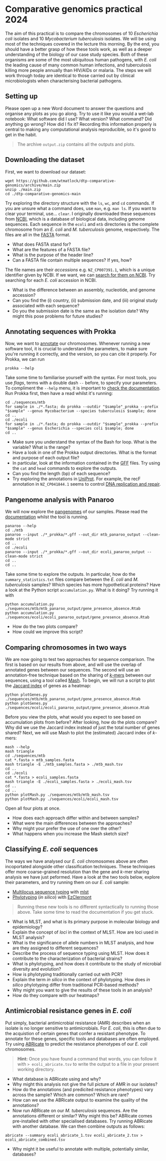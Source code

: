 # Comparative genomics practical 2024

The aim of this practical is to compare the chromosomes of 10 *Escherichia coli* isolates and 10 *Mycobacterium tuberculosis* isolates. We will be using most of the techniques covered in the lecture this morning. By the end, you should have a better grasp of how these tools work, as well as a deeper understanding of the biology of our case study species. Both of these organisms are some of the most ubiquitous human pathogens, with *E. coli* the leading cause of many common human infections, and tuberculosis killing more people annually than HIV/AIDs or malaria. The steps we will work through today are identical to those carried out by clinical microbiologists when characterising bacterial pathogens.

## Setting up

Please open up a new Word document to answer the questions and organise any plots as you go along. Try to use it like you would a wet-lab notebook: What software did I use? What version? What command? Did anything go wrong? How did I fix it? Recording this information properly is central to making any computational analysis reproducible, so it's good to get in the habit.

> The archive `output.zip` contains all the outputs and plots.

## Downloading the dataset
First, we want to download our dataset:
```
wget https://github.com/wtmatlock/dtp-comparative-genomics/archive/main.zip
unzip ./main.zip
cd ./dtp-comparative-genomics-main
```
Try exploring the directory structure with the `ls`, `wc`, and `cd` commands. If you are unsure what a command does, use `man`, e.g. `man ls`. If you want to clear your terminal, use... `clear`. I originally downloaded these sequences from [NCBI](https://www.ncbi.nlm.nih.gov), which is a database of biological data, including genome sequences. Each sequence in the `ecoli` and `mtb` directories is the complete chromosome from an *E. coli* and *M. tuberculosis* genome, respectively. The files are all in the [FASTA](https://en.wikipedia.org/wiki/FASTA_format) format. 
- What does FASTA stand for?
- What are the features of a FASTA file?
- What is the purpose of the header line?
- Can a FASTA file contain multiple sequences? If yes, how?

The file names are their *accessions* e.g. `NZ_CP007391.1`, which is a unique identifier given by NCBI. If we want, we can [search for them on NCBI](https://www.ncbi.nlm.nih.gov/search/all/?term=NZ_CP007391.1). Try searching for each *E. coli* accession in NCBI.
- What is the difference between an assembly, nucleotide, and genome accession?
- Can you find the (i) country, (ii) submission date, and (iii) original study associated with each sequence?
- Do you the submission date is the same as the isolation date? Why might this pose problems for future studies?
 
## Annotating sequences with Prokka

Now, we want to [annotate](https://en.wikipedia.org/wiki/DNA_annotation) our chromosomes. Whenever running a new software tool, it is crucial to understand the parameters, to make sure you're running it correctly, and the version, so you can cite it properly. For Prokka, we can run
```
prokka --help
```
Take some time to familiarise yourself with the syntax. For most tools, you use *flags*, terms with a double dash `--` before, to specify your parameters. To compliment the `--help` menu, it is important to [check the documentation](https://github.com/tseemann/prokka). Run Prokka first, then have a read whilst it's running:
```
cd ./sequences/mtb
for sample in ./*.fasta; do prokka --outdir "$sample"_prokka --prefix "$sample" --genus Mycobacterium --species tuberculosis $sample; done
cd ..
cd ./ecoli
for sample in ./*.fasta; do prokka --outdir "$sample"_prokka --prefix "$sample" --genus Escherichia --species coli $sample; done
cd ..
```
- Make sure you understand the syntax of the Bash for loop. What is the variable? What is the range?
- Have a look in one of the Prokka output directories. What is the format and purpose of each output file?
- In particular, look at the information contained in the [GFF](https://en.wikipedia.org/wiki/General_feature_format) files. Try using the `cat` and `head` commands to explore the outputs.
- Can you find the length (bp) of each sequence?
- Try exploring the annotations in [UniProt](https://www.uniprot.org). For example, the recF annotation in `NZ_CP041844.1` seems to control [DNA replication and repair](https://www.uniprot.org/uniprotkb/P0A7H0/entry).

## Pangenome analysis with Panaroo
We will now explore the [pangenomes](https://en.wikipedia.org/wiki/Pan-genome) of our samples. Please read the [documentation](https://github.com/gtonkinhill/panaroo) whilst the tool is running.
```
panaroo --help
cd ./mtb
panaroo --input ./*_prokka/*.gff --out_dir mtb_panaroo_output --clean-mode strict
cd ..
cd ./ecoli
panaroo --input ./*_prokka/*.gff --out_dir ecoli_panaroo_output --clean-mode strict
cd ..
cd ..
```
Take some time to explore the outputs. In particular, how do the `summary_statistics.txt` files compare between the *E. coli* and *M. tuberculosis* samples? Which species has more hypothetical proteins? Have a look at the Python script `accumulation.py`. What is it doing? Try running it with
```
python accumulation.py ./sequences/mtb/mtb_panaroo_output/gene_presence_absence.Rtab
python accumulation.py ./sequences/ecoli/ecoli_panaroo_output/gene_presence_absence.Rtab
```
- How do the two plots compare? 
- How could we improve this script?

## Comparing chromosomes in two ways
We are now going to test two approaches for sequence comparison. The first is based on our results from above, and will use the overlap of annotated genes between our sequences. The second will use an annotation-free technique based on the sharing of [*k*-mers](https://en.wikipedia.org/wiki/K-mer) between our sequences, using a tool called [Mash](https://github.com/marbl/Mash). To begin, we will run a script to plot the [Jaccard index](https://en.wikipedia.org/wiki/Jaccard_index) of genes as a heatmap:
```
python plotGenes.py ./sequences/mtb/mtb_panaroo_output/gene_presence_absence.Rtab
python plotGenes.py ./sequences/ecoli/ecoli_panaroo_output/gene_presence_absence.Rtab
```
Before you view the plots, what would you expect to see based on accumulation plots from before? After looking, how do the plots compare? Why did we use the Jaccard index instead of just the total number of genes shared? Next, we will use Mash to plot the (estimated) Jaccard index of *k*-mers:
```
mash --help
mash triangle
cd ./sequences/mtb
cat *.fasta > mtb_samples.fasta
mash triangle -E ./mtb_samples.fasta > ./mtb_mash.tsv
cd ..
cd ./ecoli
cat *.fasta > ecoli_samples.fasta
mash triangle -E ./ecoli_samples.fasta > ./ecoli_mash.tsv
cd ..
cd ..
python plotMash.py ./sequences/mtb/mtb_mash.tsv
python plotMash.py ./sequences/ecoli/ecoli_mash.tsv
```
Open all four plots at once. 
- How does each approach differ within and between samples?
- What were the main differences between the approaches?
- Why might your prefer the use of one over the other?
- What happens when you increase the Mash sketch size?

## Classifying *E. coli* sequences
The ways we have analysed our *E. coli* chromosomes above are often incoportated alongside other classification techniques. These techniques offer more coarse-grained resolution than the gene and *k*-mer sharing analysis we have just peformed. Have a look at the two tools below, explore their parameters, and try running them on our *E. coli* sample:

- [Multilocus sequence typing](https://en.wikipedia.org/wiki/Multilocus_sequence_typing) with [mlst](https://github.com/tseemann/mlst)
- [Phylotyping](https://ami-journals.onlinelibrary.wiley.com/doi/10.1111/1758-2229.12019) (*in silico*) with [EzClermont](https://github.com/nickp60/EzClermont)

> Running these new tools is no different syntactically to running those above. Take some time to read the documentation if you get stuck.

- What is MLST, and what is its primary purpose in molecular biology and epidemiology?
- Explain the concept of *loci* in the context of MLST. How are loci used in MLST analysis?
- What is the significance of allele numbers in MLST analysis, and how are they assigned to different sequences?
- Describe the process of sequence typing using MLST. How does it contribute to the characterization of bacterial strains?
- What is phylotyping, and how does it contribute to the study of microbial diversity and evolution?
- How is phylotyping traditionally carried out with PCR?
- Explain the term *in silico* in the context of phylotyping. How does *in silico* phylotyping differ from traditional PCR-based methods?
- Why might you want to give the results of these tools in an analysis?
- How do they compare with our heatmaps?

## Antimicrobial resistance genes in *E. coli*
Put simply, bacterial antimicrobial resistance (AMR) describes when an isolate is no longer sensitive to antimicrobials. For *E. coli*, this is often due to the acquistion of certain genes that confer a resistant phenotype. To annotate for these genes, specific tools and databases are often employed. Try using [ABRicate](https://github.com/tseemann/abricate) to predict the resistance phenotypes of our *E. coli* chromosomes. 
> **Hint:** Once you have found a command that words, you can follow it with `> ecoli_abricate.tsv` to write the output to a file in your present working directory.
- What database is ABRicate using and why?
- Why might this analysis not give the full picture of AMR in our isolates?
- How do the annotations (and predicited resistance phenotypes) vary across the sample? Which are common? Which are rare?
- How can we use the ABRicate output to examine the quality of the annotations?
- Now run ABRicate on our *M. tuberculosis* sequences. Are the annotations different or similar? Why might this be?
ABRicate comes pre-installed with other specialised databases. Try running ABRicate with another database. We can then combine outputs as follows:
```
abricate --summary ecoli_abricate_1.tsv ecoli_abricate_2.tsv > ecoli_abricate_combined.tsv
```
- Why might it be useful to annotate with multiple, potentially similar, databases?
